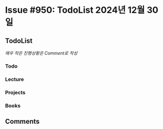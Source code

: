 # Issue #950: TodoList 2024년 12월 30일

## TodoList

*매우 작은 진행상황은 Comment로 작성*

### Todo  

### Lecture

### Projects

### Books


## Comments

